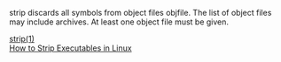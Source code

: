 strip
    discards all symbols from object files objfile. The list of object files may include archives. At least one object file must be given.

[strip(1)](https://sourceware.org/binutils/docs/binutils/strip.html)  
[How to Strip Executables in Linux](https://www.baeldung.com/linux/strip-executables)  